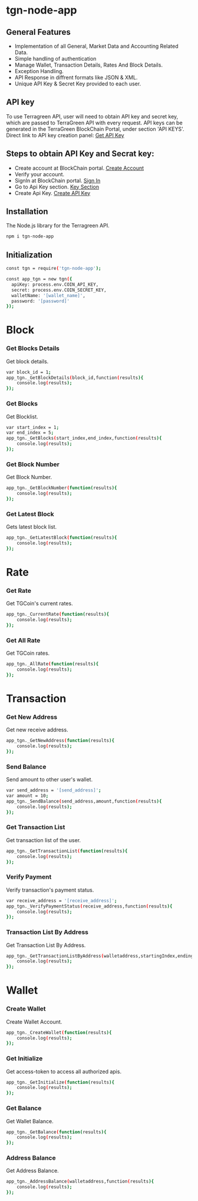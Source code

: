 # tgn-node-app
## General Features

* Implementation of all General, Market Data and Accounting Related Data.
* Simple handling of authentication
* Manage Wallet, Transaction Details, Rates And Block Details.
* Exception Handling.
* API Response in diffrent formats like JSON & XML.
* Unique API Key & Secret Key provided to each user.

## API key
		
To use Terragreen API, user will need to obtain API key and secret key, which are passed to TerraGreen API with every request. API keys can be generated in the TerraGreen BlockChain Portal, under section 'API KEYS'. Direct link to API key creation panel: [Get API Key]


## Steps to obtain API Key and Secrat key:


* Create account at BlockChain portal. [Create Account]
* Verify your account.
* SignIn at BlockChain portal. [Sign In]
* Go to Api Key section. [Key Section]
* Create Api Key. [Create API Key]

## Installation
The Node.js library for the Terragreen API.
```sh
npm i tgn-node-app
```
## Initialization
```sh
const tgn = require('tgn-node-app');

const app_tgn = new tgn({
  apiKey: process.env.COIN_API_KEY,
  secret: process.env.COIN_SECRET_KEY,
  walletName: '[wallet_name]',
  password: '[password]'
});
```
# Block
### Get Blocks Details

Get block details.
```sh
var block_id = 1;
app_tgn._GetBlockDetails(block_id,function(results){
	console.log(results);
});
```
### Get Blocks

Get Blocklist.
```sh
var start_index = 1;
var end_index = 5;
app_tgn._GetBlocks(start_index,end_index,function(results){
	console.log(results);
});
```

### Get Block Number

Get Block Number.
```sh
app_tgn._GetBlockNumber(function(results){
	console.log(results);
});
```

### Get Latest Block

Gets latest block list.
```sh
app_tgn._GetLatestBlock(function(results){
	console.log(results);
});
```
# Rate
### Get Rate

Get TGCoin's current rates.
```sh
app_tgn._CurrentRate(function(results){
	console.log(results);
});
```
### Get All Rate

Get TGCoin rates.
```sh
app_tgn._AllRate(function(results){
	console.log(results);
});
```
# Transaction
### Get New Address

Get new receive address.
```sh
app_tgn._GetNewAddress(function(results){
	console.log(results);
});
```
### Send Balance

Send amount to other user's wallet.
```sh
var send_address = '[send_address]';
var amount = 10;
app_tgn._SendBalance(send_address,amount,function(results){
	console.log(results);
});
```
### Get Transaction List

Get transaction list of the user.
```sh
app_tgn._GetTransactionList(function(results){
	console.log(results);
});
```
### Verify Payment

Verify transaction's payment status.
```sh
var receive_address = '[receive_address]';
app_tgn._VerifyPaymentStatus(receive_address,function(results){
	console.log(results);
});
```
### Transaction List By Address

Get Transaction List By Address.
```sh
app_tgn._GetTransactionListByAddress(walletaddress,startingIndex,endingIndexfunction(results){
	console.log(results);
});
```

# Wallet
### Create Wallet

Create Wallet Account.
```sh
app_tgn._CreateWallet(function(results){
	console.log(results);
});
```
### Get Initialize

Get access-token to access all authorized apis.
```sh
app_tgn._GetInitialize(function(results){
	console.log(results);
});
```
### Get Balance

Get Wallet Balance.
```sh
app_tgn._GetBalance(function(results){
	console.log(results);
});
```

### Address Balance

Get Address Balance.
```sh
app_tgn._AddressBalance(walletaddress,function(results){
	console.log(results);
});
```






[Get API Key]: <http://blockchain.terragreen.io/Api/ApiCreate>
[Create API Key]: <http://blockchain.terragreen.io/Api/ApiCreate>
[Create Account]: <http://blockchain.terragreen.io/Account/Register>
[Sign In]: <http://blockchain.terragreen.io/Account/Login>
[Key Section]: <http://blockchain.terragreen.io/Docs/Index>

